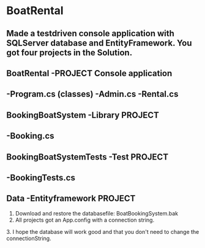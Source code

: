 # BoatRental
Made a testdriven console application with SQLServer database and EntityFramework.
You got four projects in the Solution.
----------------------------------------
BoatRental -PROJECT Console application
----------------------------------------
-Program.cs (classes)
-Admin.cs
-Rental.cs
------------------------------------
BookingBoatSystem -Library PROJECT 
------------------------------------
-Booking.cs
------------------------------------
BookingBoatSystemTests -Test PROJECT 
------------------------------------
-BookingTests.cs
------------------------------------
Data -Entityframework PROJECT 
------------------------------------
1. Download and restore the databasefile:
BoatBookingSystem.bak
2. All projects got an App.config with a connection string.
  <connectionStrings>
    <add name="BoatBookingSystemEntities1" connectionString="metadata=res://*/BoatBookingSystemModel.csdl|res://*/BoatBookingSystemModel.ssdl|res://*/BoatBookingSystemModel.msl;provider=System.Data.SqlClient;provider connection string=&quot;data source=.;initial catalog=BoatBookingSystem;integrated security=True;multipleactiveresultsets=True;application name=EntityFramework&quot;" providerName="System.Data.EntityClient" />
  </connectionStrings>
3. I hope the database will work good and that you don't need to change the connectionString.
